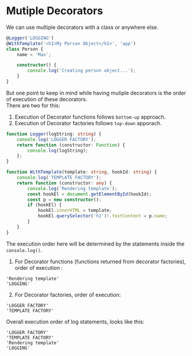 # Mutiple Decorators 

We can use multiple decorators with a class or anywhere else. 
```ts
@Logger('LOGGING')
@WithTemplate('<h1>My Person Object</h1>', 'app')
class Person {
    name = 'Max';

    constructor() {
        console.log('Creating person object...');
    }
}
```
But one point to keep in mind while having mutiple decorators is the order of execution of these decorators. <br>
There are two for this:<br>
1. Execution of Decorator functions follows `bottom-up` approach.
2. Execution of Decorator factories follows `top-down` apporach. 

```ts
function Logger(logString: string) {
    console.log('LOGGER FACTORY');
    return function (constructor: Function) {
        console.log(logString);
    };
}

function WithTemplate(template: string, hookId: string) {
    console.log('TEMPLATE FACTORY');
    return function (constructor: any) {
        console.log('Rendering template');
        const hookEl = document.getElementById(hookId);
        const p = new constructor();
        if (hookEl) {
            hookEl.innerHTML = template;
            hookEl.querySelector('h1')!.textContent = p.name;
        }
    }
}
```
The execution order here will be determined by the statements inside the `console.log()`.<br>
1. For Decorator functions (functions returned from decorator factories), order of execution :
```
'Rendering template'
'LOGGING'
```
2. For Decorator factories, order of execution: 
```
'LOGGER FACTORY'
'TEMPLATE FACTORY'
```

Overall execution order of log statements, looks like this:
```
'LOGGER FACTORY'
'TEMPLATE FACTORY'
'Rendering template'
'LOGGING'
```
